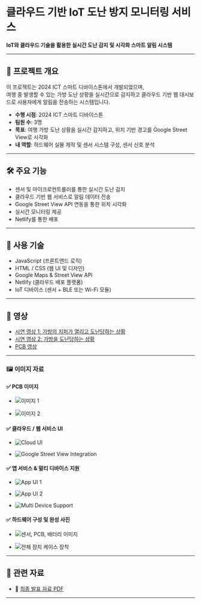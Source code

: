 # 클라우드 기반 IoT 도난 방지 모니터링 서비스

**IoT와 클라우드 기술을 활용한 실시간 도난 감지 및 시각화 스마트 알림 시스템**

---

## 📌 프로젝트 개요

이 프로젝트는 2024 ICT 스마트 디바이스톤에서 개발되었으며,  
여행 중 발생할 수 있는 가방 도난 상황을 실시간으로 감지하고 클라우드 기반 웹 대시보드로 사용자에게 알림을 전송하는 시스템입니다.

- **수행 시점**: 2024 ICT 스마트 디바이스톤  
- **팀원 수**: 3명  
- **목표**: 여행 가방 도난 상황을 실시간 감지하고, 위치 기반 경고를 Google Street View로 시각화  
- **내 역할**: 하드웨어 실물 제작 및 센서 시스템 구성, 센서 신호 분석

---

## 🛠️ 주요 기능

- 센서 및 마이크로컨트롤러를 통한 실시간 도난 감지  
- 클라우드 기반 웹 서비스로 알림 데이터 전송  
- Google Street View API 연동을 통한 위치 시각화  
- 실시간 모니터링 제공  
- Netlify를 통한 배포

---

## 🧠 사용 기술

- JavaScript (프론트엔드 로직)  
- HTML / CSS (웹 UI 및 디자인)  
- Google Maps & Street View API  
- Netlify (클라우드 배포 플랫폼)  
- IoT 디바이스 (센서 + BLE 또는 Wi-Fi 모듈)

---

## 🎥 영상

- [시연 영상 1: 가방의 지퍼가 열리고 도난당하는 상황](https://youtube.com/shorts/K703nKvYJQI?feature=share)  
- [시연 영상 2: 가방을 도난당하는 상황](https://youtube.com/shorts/cPOWDACozco?feature=share)  
- [PCB 영상](https://youtu.be/zFs6c_TpFcU)

---

### 🖼️ 이미지 자료

#### ✅ PCB 이미지

- ![이미지 1](https://github.com/Kim-geun-woo/Real-Time-IoT-Based-Theft-Monitoring-Platform-Project/raw/main/images/image12.jpeg)

  
- ![이미지 2](https://github.com/Kim-geun-woo/Real-Time-IoT-Based-Theft-Monitoring-Platform-Project/raw/main/images/image13.png)

#### ✅ 클라우드 / 웹 서비스 UI

- ![Cloud UI](https://github.com/Kim-geun-woo/Real-Time-IoT-Based-Theft-Monitoring-Platform-Project/raw/main/images/image15.png)

 
- ![Google Street View Integration](https://github.com/Kim-geun-woo/Real-Time-IoT-Based-Theft-Monitoring-Platform-Project/raw/main/images/image19.jpeg)

#### ✅ 앱 서비스 & 멀티 디바이스 지원

- ![App UI 1](https://github.com/Kim-geun-woo/Real-Time-IoT-Based-Theft-Monitoring-Platform-Project/raw/main/images/image16.jpeg)

 
- ![App UI 2](https://github.com/Kim-geun-woo/Real-Time-IoT-Based-Theft-Monitoring-Platform-Project/raw/main/images/image17.png)

 
- ![Multi Device Support](https://github.com/Kim-geun-woo/Real-Time-IoT-Based-Theft-Monitoring-Platform-Project/blob/main/images/image20.jpeg)

#### ✅ 하드웨어 구성 및 완성 사진

- ![센서, PCB, 배터리 이미지](https://github.com/Kim-geun-woo/Real-Time-IoT-Based-Theft-Monitoring-Platform-Project/raw/main/images/image21.jpeg)

 
- ![전체 장치 케이스 장착](https://github.com/Kim-geun-woo/Real-Time-IoT-Based-Theft-Monitoring-Platform-Project/raw/main/images/image11.jpeg)

---

## 📎 관련 자료

- 📄 [최종 발표 자료 PDF](https://github.com/Kim-geun-woo/Real-Time-IoT-Based-Theft-Monitoring-Platform-Project/blob/main/docs/2024%20ICT%20%EC%8A%A4%EB%A7%88%ED%8A%B8%20%EB%94%94%EB%B0%94%EC%9D%B4%EC%8A%A4%ED%86%A4%20%EB%B0%9C%ED%91%9C%EC%9E%90%EB%A3%8C%20%EC%B5%9C%EC%A2%85.pdf)

---
